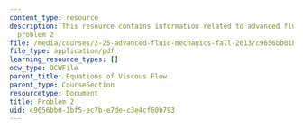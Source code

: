 ```yaml
---
content_type: resource
description: This resource contains information related to advanced fluid mechanics,
  problem 2
file: /media/courses/2-25-advanced-fluid-mechanics-fall-2013/c9656bb01bf5ec7be7dec3e4cf60b793_MIT2_25F13_Final_2004_Q2.pdf
file_type: application/pdf
learning_resource_types: []
ocw_type: OCWFile
parent_title: Equations of Viscous Flow
parent_type: CourseSection
resourcetype: Document
title: Problem 2
uid: c9656bb0-1bf5-ec7b-e7de-c3e4cf60b793
---
```

